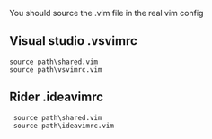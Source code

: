 You should source the .vim file in the real vim config

## Visual studio .vsvimrc
``` 
source path\shared.vim
source path\vsvimrc.vim
```

## Rider .ideavimrc
```
 source path\shared.vim
 source path\ideavimrc.vim
 ```